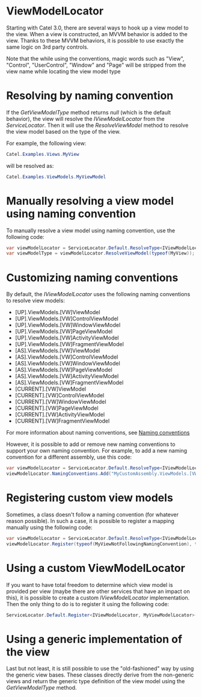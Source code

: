 # ViewModelLocator

Starting with Catel 3.0, there are several ways to hook up a view model to the view. When a view is constructed, an MVVM behavior is added to the view. Thanks to these MVVM behaviors, it is possible to use exactly the same logic on 3rd party controls.

Note that the while using the conventions, magic words such as "View", "Control", "UserControl", "Window" and "Page" will be stripped from the view name while locating the view model type

# Resolving by naming convention

If the *GetViewModelType* method returns *null* (which is the default behavior), the view will resolve the *IViewModelLocator* from the *ServiceLocator*. Then it will use the *ResolveViewModel* method to resolve the view model based on the type of the view.

For example, the following view:

``` {.java data-syntaxhighlighter-params="brush: java; gutter: false; theme: Confluence" data-theme="Confluence" style="brush: java; gutter: false; theme: Confluence"}
Catel.Examples.Views.MyView
```

will be resolved as:

``` {.java data-syntaxhighlighter-params="brush: java; gutter: false; theme: Confluence" data-theme="Confluence" style="brush: java; gutter: false; theme: Confluence"}
Catel.Examples.ViewModels.MyViewModel
```

# Manually resolving a view model using naming convention

To manually resolve a view model using naming convention, use the following code:

``` {.java data-syntaxhighlighter-params="brush: java; gutter: false; theme: Confluence" data-theme="Confluence" style="brush: java; gutter: false; theme: Confluence"}
var viewModelLocator = ServiceLocator.Default.ResolveType<IViewModelLocator>();
var viewModelType = viewModelLocator.ResolveViewModel(typeof(MyView));
```

# Customizing naming conventions

By default, the *IViewModelLocator* uses the following naming conventions to resolve view models:

-   [UP].ViewModels.[VW]ViewModel
-   [UP].ViewModels.[VW]ControlViewModel
-   [UP].ViewModels.[VW]WindowViewModel
-   [UP].ViewModels.[VW]PageViewModel
-   [UP].ViewModels.[VW]ActivityViewModel
-   [UP].ViewModels.[VW]FragmentViewModel
-   [AS].ViewModels.[VW]ViewModel
-   [AS].ViewModels.[VW]ControlViewModel
-   [AS].ViewModels.[VW]WindowViewModel
-   [AS].ViewModels.[VW]PageViewModel
-   [AS].ViewModels.[VW]ActivityViewModel
-   [AS].ViewModels.[VW]FragmentViewModel
-   [CURRENT].[VW]ViewModel
-   [CURRENT].[VW]ControlViewModel
-   [CURRENT].[VW]WindowViewModel
-   [CURRENT].[VW]PageViewModel
-   [CURRENT].[VW]ActivityViewModel
-   [CURRENT].[VW]FragmentViewModel

For more information about naming conventions, see [Naming conventions](Naming_conventions)

However, it is possible to add or remove new naming conventions to support your own naming convention. For example, to add a new naming convention for a different assembly, use this code:

``` {.java data-syntaxhighlighter-params="brush: java; gutter: false; theme: Confluence" data-theme="Confluence" style="brush: java; gutter: false; theme: Confluence"}
var viewModelLocator = ServiceLocator.Default.ResolveType<IViewModelLocator>();
viewModelLocator.NamingConventions.Add("MyCustomAssembly.ViewModels.[VW]ViewModel");
```

# Registering custom view models

Sometimes, a class doesn't follow a naming convention (for whatever reason possible). In such a case, it is possible to register a mapping manually using the following code:

``` {.java data-syntaxhighlighter-params="brush: java; gutter: false; theme: Confluence" data-theme="Confluence" style="brush: java; gutter: false; theme: Confluence"}
var viewModelLocator = ServiceLocator.Default.ResolveType<IViewModelLocator>();
viewModelLocator.Register(typeof(MyViewNotFollowingNamingConvention), typeof(MyViewModel));
```

# Using a custom ViewModelLocator

If you want to have total freedom to determine which view model is provided per view (maybe there are other services that have an impact on this), it is possible to create a custom *IViewModelLocator* implementation. Then the only thing to do is to register it using the following code:

``` {.java data-syntaxhighlighter-params="brush: java; gutter: false; theme: Confluence" data-theme="Confluence" style="brush: java; gutter: false; theme: Confluence"}
ServiceLocator.Default.Register<IViewModelLocator, MyViewModelLocator>();
```

# Using a generic implementation of the view

Last but not least, it is still possible to use the "old-fashioned" way by using the generic view bases. These classes directly derive from the non-generic views and return the generic type definition of the view model using the *GetViewModelType* method.

